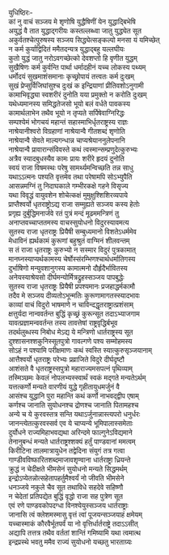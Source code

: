 युधिष्ठिरः-  
कां नु वाचं सञ्जय मे शृणोषि युद्धैषिणीं येन युद्धाद्बिभेषि  
अयुद्धं वै तात युद्धाद्गरीयः कस्तल्लब्ध्वा जातु युद्ध्येत सूत  
अकुर्वतश्चेत्पुरुषस्य सञ्जय सिद्ध्येत्सङ्कल्पो मनसा यं यमिच्छेत्  
न कर्म कुर्याद्विदितं ममैतदन्यत्र युद्धाद्बहु यल्लघीयः  
कुतो युद्धं जातु नरोऽवगच्छेत्को देवशप्तो हि वृणीत युद्धम्  
सुखैषिणः कर्म कुर्वन्ति पार्था धर्मादहीनं यच्च लोकस्य पथ्यम्  
धर्मोदयं सुखमाशंसमानाः कृच्छ्रोपायं तत्त्वतः कर्म दुःखम्  
सुखं प्रेप्सुर्विजिघांसुश्च दुःखं क इन्द्रियाणां प्रीतिवशोऽनुगामी  
कामाभिवृद्ध्या स्वशरीरं दुनोति यया प्रमुक्तो न करोति दुःखम्  
यथेध्यमानस्य समिद्धतेजसो भूयो बलं वर्धते पावकस्य  
कामार्थलाभेन तथैव भूयो न तृप्यते सर्पिषेवाग्निरिद्धः  
सम्पश्येमं भोगचयं महान्तं सहास्माभिर्धृतराष्ट्रस्य राज्ञः  
नाश्रेयानीश्वरो विग्रहाणां नाश्रेयान्वै गीतशब्दं शृणोति  
नाश्रेयान्वै सेवते माल्यगन्धान्न चाप्यश्रेयाननुलेपनानि  
नाश्रेयान्वै प्रावारान्संविवस्ते कथं त्वस्मान्सम्प्रणुदेत्कुरुभ्यः  
अत्रैव स्यादबुधस्यैव कामः प्रायः शरीरे हृदयं दुनोति  
स्वयं राजा विषमस्थः परेषु सामर्थ्यमन्विच्छति तन्न साधु  
यथाऽऽत्मनः पश्यति वृत्तमेव तथा परेषामपि सोऽभ्युपैति  
आसन्नमग्निं तु निदाघकाले गम्भीरकक्षे गहने विसृज्य  
यथा विवृद्धं वायुवशेन शोचेत्कक्षं मुमुक्षुश्शिशिरव्यपाये  
प्राप्तैश्वर्यो धृतराष्ट्रोऽद्य राजा सम्मुह्यते सञ्जय कस्य हेतोः  
प्रगृह्य दुर्बुद्धिमनार्जवे रतं पुत्रं मन्दं मूढममन्त्रिणं तु  
अनाप्तवच्चाप्ततमस्य वाचस्सुयोधनो विदुरस्यावमत्य  
सुतस्य राजा धृतराष्ट्रः प्रियैषी सम्बुध्यमानो विशतेऽधर्ममेव  
मेधाविनं ह्यर्थकामं कुरूणां बहुश्रुतं वाग्मिनं शीलवन्तम्  
स तं राजा धृतराष्ट्रः कुरुभ्यो न सस्मार विदुरं पुत्रकामात्  
मानघ्नस्याप्यर्थकामस्य चेर्षोस्संरम्भिणश्चार्थधर्मातिगस्य  
दुर्भाषिणो मन्युवशानुगस्य कामात्मनो दौर्हृदैर्भावितस्य  
अनेयस्याश्रेयसो दीर्घमन्योर्मित्रद्रुहस्सञ्जय पापबुद्धेः  
सुतस्य राजा धृतराष्ट्रः प्रियैषी प्रपश्यमानः प्रजहाद्धर्मकामौ  
तदैव मे सञ्जय दीव्यतोऽभून्मतिः कुरूणामागतस्स्यादभावः  
काव्यां वाचं विदुरो भाषमाणे न चाविन्दद्धृतराष्ट्रात्प्रशंसाम्  
क्षत्तुर्यदा नान्ववर्तन्त बुद्धिं कृच्छ्रं कुरून्सूत तदाऽभ्याजगाम  
यावत्प्रज्ञामन्ववर्तन्त तस्य तावत्तेषां राष्ट्रवृद्धिर्बभूव  
तदर्थलुब्धस्य निबोध मेऽद्य ये मन्त्रिणो धार्तराष्ट्रस्य सूत  
दुश्शासनश्शकुनिस्सूतपुत्रो गावल्गणे पश्य सम्मोहमस्य  
सोऽहं न पश्यामि परीक्षमाणः कथं स्वस्ति स्यात्कुरुसृञ्जयानाम्  
आत्तैश्वर्यो धृतराष्ट्रः परेभ्यः प्रव्राजिते विदुरे दीर्घदृष्टौ  
आशंसते वै धृतराष्ट्रस्सपुत्रो महाराज्यमसपत्नं पृथिव्याम्  
तस्मिञ्छमः केवलं नोपलभ्यस्स्वार्थं स्वकं मद्गते मन्यतेऽर्थम्  
यत्तत्कर्णो मन्यते वारणीयं युद्धे गृहीतायुधमर्जुनं वै  
आसंश्च युद्धानि पुरा महान्ति कथं कर्णो नाभवद्द्वीप एषाम्  
कर्णश्च जानाति सुयोधनश्च द्रोणश्च जानाति पितामहश्च  
अन्ये च ये कुरवस्तत्र सन्ति यथाऽर्जुनान्नास्त्यपरो धनुर्धरः  
जानन्त्येतत्कुरवस्सर्व एव ये चाप्यन्ये भूमिपालास्समेताः  
दुर्योधने राज्यमिहाभवद्यथा अरिन्दमे फाल्गुनेऽविद्यमाने  
तेनानुबन्धं मन्यते धार्तराष्ट्रश्शक्यं हर्तुं पाण्डवानां ममत्वम्  
किरीटिना तालमात्रायुधेन तद्वेदिना संयुगं तत्र गत्वा  
गाण्डीवविष्फारितशब्दमाजावशृण्वाना धार्तराष्ट्रा ध्रियन्ते  
क्रुद्धं न चेदीक्षते भीमसेनं सुयोधनो मन्यते सिद्धमर्थम्  
इन्द्रोऽप्येतन्नोत्सहेतापहर्तुमैश्वर्यं नो जीवति भीमसेने  
धनञ्जये नकुले चैव सूत तथाविधे सहदेवे सहिष्णौ  
न चेदेतां प्रतिपद्येत बुद्धिं वृद्धो राजा सह पुत्रेण सूत  
एवं रणे पाण्डवकोपदग्धा विनश्येयुस्सञ्जय धार्तराष्ट्राः  
जानासि त्वं क्लेशमस्मासु वृत्तं त्वां पूजयन्सञ्जयाहं क्षमेयम्  
यच्चास्माकं कौरवैर्भूतपर्वं या नो वृत्तिर्धार्तराष्ट्रे तदाऽऽसीत्  
अद्यापि तत्तत्र तथैव वर्ततां शान्तिं गमिष्यामि यथा त्वमात्थ  
इन्द्रप्रस्थे भवतु ममैव राज्यं सुयोधनो यच्छतु भारताग्र्यः  
